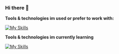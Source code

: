 ### Hi there 👋


**Tools & technologies im used or prefer to work with:**

[![My Skills](https://skillicons.dev/icons?i=html,css,sass,svg,javascript,github,svelte,react,firebase,supabase&perline=10)](#)

**Tools & technologies im currently learning**

[![My Skills](https://skillicons.dev/icons?i=typescript,nodejs,postgres&perline=10)](#)

